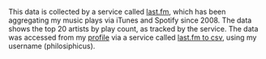 This data is collected by a service called [last.fm](https://last.fm), which has been aggregating my music plays via iTunes and Spotify since 2008. The data shows the top 20 artists by play count, as tracked by the service. The data was accessed from my [profile](https://last.fm/user/philosiphicus) via a service called [last.fm to csv](https://benjaminbenben.com/lastfm-to-csv/), using my username (philosiphicus).